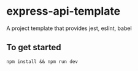 # express-api-template
A project template that provides jest, eslint, babel

## To get started
```npm install && npm run dev```
